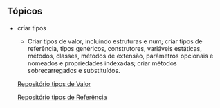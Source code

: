 ## Tópicos
- criar tipos
    -  Criar tipos de valor, incluindo estruturas e num; criar tipos de referência, tipos genéricos, construtores, variáveis estáticas, métodos, classes, métodos de extensão, parâmetros opcionais e nomeados e propriedades indexadas; criar métodos sobrecarregados e substituídos.
	
	[Repositório tipos de Valor](./projetos/TiposDeValor/)
	
	[Repositório tipos de Referência](./projetos/TiposDeReferencia/)